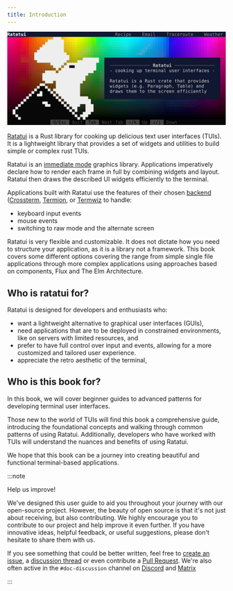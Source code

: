 ```yaml
---
title: Introduction
---
```


![Demo](https://raw.githubusercontent.com/ratatui-org/ratatui/images/examples/demo2.gif)

[Ratatui] is a Rust library for cooking up delicious text user interfaces (TUIs). It is a
lightweight library that provides a set of widgets and utilities to build simple or complex rust
TUIs.

Ratatui is an [immediate mode] graphics library. Applications imperatively declare how to render
each frame in full by combining widgets and layout. Ratatui then draws the described UI widgets
efficiently to the terminal.

Applications built with Ratatui use the features of their chosen [backend] ([Crossterm], [Termion],
or [Termwiz] to handle:

- keyboard input events
- mouse events
- switching to raw mode and the alternate screen

Ratatui is very flexible and customizable. It does not dictate how you need to structure your
application, as it is a library not a framework. This book covers some different options covering
the range from simple single file applications through more complex applications using approaches
based on components, Flux and The Elm Architecture.

## Who is ratatui for?

Ratatui is designed for developers and enthusiasts who:

- want a lightweight alternative to graphical user interfaces (GUIs),
- need applications that are to be deployed in constrained environments, like on servers with
  limited resources, and
- prefer to have full control over input and events, allowing for a more customized and tailored
  user experience.
- appreciate the retro aesthetic of the terminal,

## Who is this book for?

In this book, we will cover beginner guides to advanced patterns for developing terminal user
interfaces.

Those new to the world of TUIs will find this book a comprehensive guide, introducing the
foundational concepts and walking through common patterns of using Ratatui. Additionally, developers
who have worked with TUIs will understand the nuances and benefits of using Ratatui.

We hope that this book can be a journey into creating beautiful and functional terminal-based
applications.

[immediate mode]: https://en.wikipedia.org/wiki/Immediate_mode_(computer_graphics)
[backend]: /concepts/backends/
[Ratatui]: https://crates.io/crates/ratatui
[Crossterm]: https://crates.io/crates/crossterm
[Termion]: https://crates.io/crates/termion
[Termwiz]: https://crates.io/crates/termwiz

:::note

Help us improve!

We've designed this user guide to aid you throughout your journey with our open-source project.
However, the beauty of open source is that it's not just about receiving, but also contributing. We
highly encourage you to contribute to our project and help improve it even further. If you have
innovative ideas, helpful feedback, or useful suggestions, please don't hesitate to share them with
us.

If you see something that could be better written, feel free to [create an issue], a [discussion
thread] or even contribute a [Pull Request]. We're also often active in the `#doc-discussion`
channel on [Discord] and [Matrix]

[create an issue]: https://github.com/ratatui-org/ratatui-website/issues
[discussion thread]: https://github.com/ratatui-org/ratatui-website/discussions
[Pull Request]: https://github.com/ratatui-org/ratatui-website/pulls
[Discord]: https://discord.gg/pMCEU9hNEj
[Matrix]: https://matrix.to/#/#ratatui:matrix.org

:::
